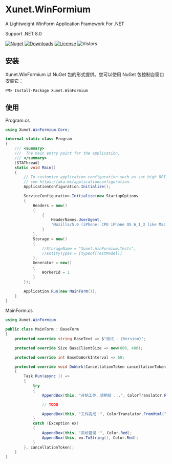 # Xunet.WinFormium

A Lightweight WinForm Application Framework For .NET

Support .NET 8.0

[![Nuget](https://img.shields.io/nuget/v/Xunet.WinFormium.svg?style=flat-square)](https://www.nuget.org/packages/Xunet.WinFormium)
[![Downloads](https://img.shields.io/nuget/dt/Xunet.WinFormium.svg?style=flat-square)](https://www.nuget.org/stats/packages/Xunet.WinFormium?groupby=Version)
[![License](https://img.shields.io/github/license/shelley-xl/Xunet.WinFormium.svg)](https://github.com/shelley-xl/Xunet.WinFormium/blob/master/LICENSE)
![Vistors](https://visitor-badge.laobi.icu/badge?page_id=https://github.com/shelley-xl/Xunet.WinFormium)

## 安装

Xunet.WinFormium 以 NuGet 包的形式提供。您可以使用 NuGet 包控制台窗口安装它：

```
PM> Install-Package Xunet.WinFormium
```

## 使用

Program.cs

```c#
using Xunet.WinFormium.Core;

internal static class Program
{
    /// <summary>
    ///  The main entry point for the application.
    /// </summary>
    [STAThread]
    static void Main()
    {
        // To customize application configuration such as set high DPI settings or default font,
        // see https://aka.ms/applicationconfiguration.
        ApplicationConfiguration.Initialize();

        ServiceConfiguration.Initialize(new StartupOptions
        {
            Headers = new()
            {
                {
                    HeaderNames.UserAgent,
                    "Mozilla/5.0 (iPhone; CPU iPhone OS 6_1_3 like Mac OS X) AppleWebKit/536.26 (KHTML, like Gecko) Mobile/10B329 MicroMessenger/5.0.1"
                }
            },
            Storage = new()
            {
                //StorageName = "Xunet.WinFormium.Tests",
                //EntityTypes = [typeof(TestModel)]
            },
            Generator = new()
            {
                WorkerId = 1
            }
        });

        Application.Run(new MainForm());
    }
}
```

MainForm.cs

```c#
using Xunet.WinFormium

public class MainForm : BaseForm
{
    protected override string BaseText => $"测试 - {Version}";

    protected override Size BaseClientSize => new(600, 400);

    protected override int BaseDoWorkInterval => 60;

    protected override void DoWork(CancellationToken cancellationToken)
    {
        Task.Run(async () =>
        {
            try
            {
                AppendBox(this, "开始工作，请稍后 ...", ColorTranslator.FromHtml("#1296db"));

                // TODO

                AppendBox(this, "工作完成！", ColorTranslator.FromHtml("#1296db"));
            }
            catch (Exception ex)
            {
                AppendBox(this, "系统错误！", Color.Red);
                AppendBox(this, ex.ToString(), Color.Red);
            }
        }, cancellationToken);
    }
}
```
